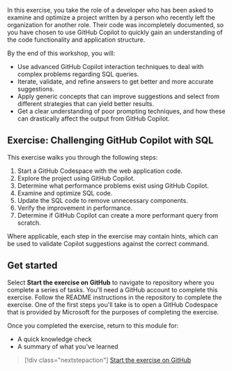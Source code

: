 In this exercise, you take the role of a developer who has been asked to examine and optimize a project written by a person who recently left the organization for another role. Their code was incompletely documented, so you have chosen to use GitHub Copilot to quickly gain an understanding of the code functionality and application structure.

By the end of this workshop, you will:

- Use advanced GitHub Copilot interaction techniques to deal with complex problems regarding SQL queries.
- Iterate, validate, and refine answers to get better and more accurate suggestions.
- Apply generic concepts that can improve suggestions and select from different strategies that can yield better results.
- Get a clear understanding of poor prompting techniques, and how these can drastically affect the output from GitHub Copilot.

## Exercise: Challenging GitHub Copilot with SQL

This exercise walks you through the following steps:

1. Start a GitHub Codespace with the web application code.
1. Explore the project using GitHub Copilot.
1. Determine what performance problems exist using GitHub Copilot.
1. Examine and optimize SQL code.
1. Update the SQL code to remove unnecessary components.
1. Verify the improvement in performance.
1. Determine if GitHub Copilot can create a more performant query from scratch.

Where applicable, each step in the exercise may contain hints, which can be used to validate Copilot suggestions against the correct command.

## Get started

Select **Start the exercise on GitHub** to navigate to repository where you complete a series of tasks. You'll need a GitHub account to complete this exercise. Follow the README instructions in the repository to complete the exercise. One of the first steps you'll take is to open a GitHub Codespace that is provided by Microsoft for the purposes of completing the exercise.

Once you completed the exercise, return to this module for:

- A quick knowledge check
- A summary of what you've learned

> [!div class="nextstepaction"]
> [Start the exercise on GitHub](https://github.com/microsoft/Mastering-GitHub-Copilot-for-Paired-Programming/tree/main/Challenging-GitHub-Copilot-with-SQL)
